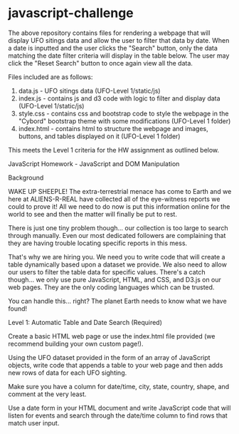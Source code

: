 # javascript-challenge
The above repository contains files for rendering a webpage that will display UFO sitings data and allow the user to filter that data by date. When a date is inputted and the user clicks the "Search" button, only the data matching the date filter criteria will display in the table below. The user may click the "Reset Search" button to once again view all the data. 

Files included are as follows: 
1. data.js - UFO sitings data (UFO-Level 1/static/js)
2. index.js - contains js and d3 code with logic to filter and display data (UFO-Level 1/static/js)
3. style.css - contains css and bootstrap code to style the webpage in the "Cybord" bootstrap theme with some modifications (UFO-Level 1 folder)
4. index.html - contains html to structure the webpage and images, buttons, and tables displayed on it (UFO-Level 1 folder)

This meets the Level 1 criteria for the HW assignment as outlined below.

JavaScript Homework - JavaScript and DOM Manipulation

Background

WAKE UP SHEEPLE! The extra-terrestrial menace has come to Earth and we here at ALIENS-R-REAL have collected all of the eye-witness reports we could to prove it! All we need to do now is put this information online for the world to see and then the matter will finally be put to rest.

There is just one tiny problem though... our collection is too large to search through manually. Even our most dedicated followers are complaining that they are having trouble locating specific reports in this mess.

That's why we are hiring you. We need you to write code that will create a table dynamically based upon a dataset we provide. We also need to allow our users to filter the table data for specific values. There's a catch though... we only use pure JavaScript, HTML, and CSS, and D3.js on our web pages. They are the only coding languages which can be trusted.

You can handle this... right? The planet Earth needs to know what we have found!

Level 1: Automatic Table and Date Search (Required)


Create a basic HTML web page or use the index.html file provided (we recommend building your own custom page!).

Using the UFO dataset provided in the form of an array of JavaScript objects, write code that appends a table to your web page and then adds new rows of data for each UFO sighting.


Make sure you have a column for date/time, city, state, country, shape, and comment at the very least.


Use a date form in your HTML document and write JavaScript code that will listen for events and search through the date/time column to find rows that match user input.
